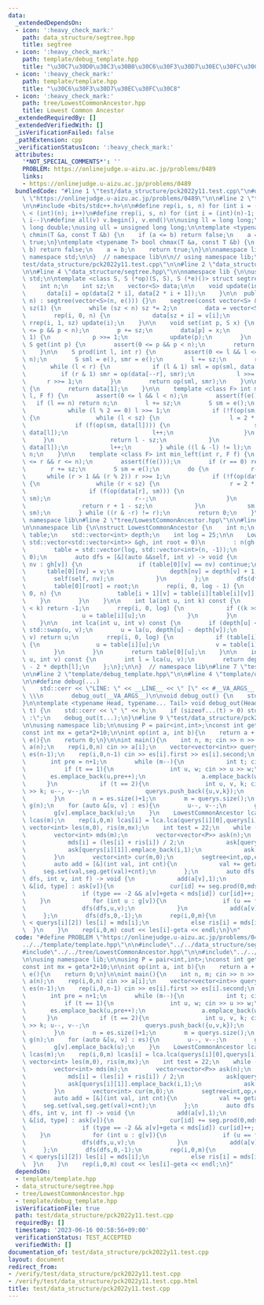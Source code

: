 ```yaml
---
data:
  _extendedDependsOn:
  - icon: ':heavy_check_mark:'
    path: data_structure/segtree.hpp
    title: segtree
  - icon: ':heavy_check_mark:'
    path: template/debug_template.hpp
    title: "\u30C7\u30D0\u30C3\u30B0\u30C6\u30F3\u30D7\u30EC\u30FC\u30C8"
  - icon: ':heavy_check_mark:'
    path: template/template.hpp
    title: "\u30C6\u30F3\u30D7\u30EC\u30FC\u30C8"
  - icon: ':heavy_check_mark:'
    path: tree/LowestCommonAncestor.hpp
    title: Lowest Common Ancestor
  _extendedRequiredBy: []
  _extendedVerifiedWith: []
  _isVerificationFailed: false
  _pathExtension: cpp
  _verificationStatusIcon: ':heavy_check_mark:'
  attributes:
    '*NOT_SPECIAL_COMMENTS*': ''
    PROBLEM: https://onlinejudge.u-aizu.ac.jp/problems/0489
    links:
    - https://onlinejudge.u-aizu.ac.jp/problems/0489
  bundledCode: "#line 1 \"test/data_structure/pck2022y11.test.cpp\"\n#define PROBLEM\
    \ \"https://onlinejudge.u-aizu.ac.jp/problems/0489\"\n\n#line 2 \"template/template.hpp\"\
    \n\n#include <bits/stdc++.h>\n\n#define rep(i, s, n) for (int i = (int)(s); i\
    \ < (int)(n); i++)\n#define rrep(i, s, n) for (int i = (int)(n)-1; i >= (int)(s);\
    \ i--)\n#define all(v) v.begin(), v.end()\n\nusing ll = long long;\nusing ld =\
    \ long double;\nusing ull = unsigned long long;\n\ntemplate <typename T> bool\
    \ chmin(T &a, const T &b) {\n    if (a <= b) return false;\n    a = b;\n    return\
    \ true;\n}\ntemplate <typename T> bool chmax(T &a, const T &b) {\n    if (a >=\
    \ b) return false;\n    a = b;\n    return true;\n}\n\nnamespace lib {\n\nusing\
    \ namespace std;\n\n}  // namespace lib\n\n// using namespace lib;\n#line 4 \"\
    test/data_structure/pck2022y11.test.cpp\"\n\n#line 2 \"data_structure/segtree.hpp\"\
    \n\n#line 4 \"data_structure/segtree.hpp\"\n\nnamespace lib {\n\nusing namespace\
    \ std;\n\ntemplate <class S, S (*op)(S, S), S (*e)()> struct segtree {\n  private:\n\
    \    int n;\n    int sz;\n    vector<S> data;\n\n    void update(int i) {\n  \
    \      data[i] = op(data[2 * i], data[2 * i + 1]);\n    }\n\n  public:\n    segtree(int\
    \ n) : segtree(vector<S>(n, e())) {}\n    segtree(const vector<S> &v) : n((int)v.size()),\
    \ sz(1) {\n        while (sz < n) sz *= 2;\n        data = vector<S>(2 * sz, e());\n\
    \        rep(i, 0, n) {\n            data[sz + i] = v[i];\n        }\n       \
    \ rrep(i, 1, sz) update(i);\n    }\n\n    void set(int p, S x) {\n        assert(0\
    \ <= p && p < n);\n        p += sz;\n        data[p] = x;\n        while (p >\
    \ 1) {\n            p >>= 1;\n            update(p);\n        }\n    }\n\n   \
    \ S get(int p) {\n        assert(0 <= p && p < n);\n        return data[p + sz];\n\
    \    }\n\n    S prod(int l, int r) {\n        assert(0 <= l && l <= r && r <=\
    \ n);\n        S sml = e(), smr = e();\n        l += sz;\n        r += sz;\n \
    \       while (l < r) {\n            if (l & 1) sml = op(sml, data[l++]);\n  \
    \          if (r & 1) smr = op(data[--r], smr);\n            l >>= 1;\n      \
    \      r >>= 1;\n        }\n        return op(sml, smr);\n    }\n\n    S all_prod()\
    \ {\n        return data[1];\n    }\n\n    template <class F> int max_right(int\
    \ l, F f) {\n        assert(0 <= l && l < n);\n        assert(f(e()));\n     \
    \   if (l == n) return n;\n        l += sz;\n        S sm = e();\n        do {\n\
    \            while (l % 2 == 0) l >>= 1;\n            if (!f(op(sm, data[l])))\
    \ {\n                while (l < sz) {\n                    l = 2 * l;\n      \
    \              if (f(op(sm, data[l]))) {\n                        sm = op(sm,\
    \ data[l]);\n                        l++;\n                    }\n           \
    \     }\n                return l - sz;\n            }\n            sm = op(sm,\
    \ data[l]);\n            l++;\n        } while ((l & -l) != l);\n        return\
    \ n;\n    }\n\n    template <class F> int min_left(int r, F f) {\n        assert(0\
    \ <= r && r <= n);\n        assert(f(e()));\n        if (r == 0) return 0;\n \
    \       r += sz;\n        S sm = e();\n        do {\n            r--;\n      \
    \      while (r > 1 && (r % 2)) r >>= 1;\n            if (!f(op(data[r], sm)))\
    \ {\n                while (r < sz) {\n                    r = 2 * r + 1;\n  \
    \                  if (f(op(data[r], sm))) {\n                        sm = op(data[r],\
    \ sm);\n                        r--;\n                    }\n                }\n\
    \                return r + 1 - sz;\n            }\n            sm = op(data[r],\
    \ sm);\n        } while ((r & -r) != r);\n        return 0;\n    }\n};\n\n}  //\
    \ namespace lib\n#line 2 \"tree/LowestCommonAncestor.hpp\"\n\n#line 4 \"tree/LowestCommonAncestor.hpp\"\
    \n\nnamespace lib {\n\nstruct LowestCommonAncestor {\n    int n;\n    std::vector<std::vector<int>>\
    \ table;\n    std::vector<int> depth;\n    int log = 25;\n\n    LowestCommonAncestor(const\
    \ std::vector<std::vector<int>> &gh, int root = 0)\n        : n(gh.size()) {\n\
    \        table = std::vector(log, std::vector<int>(n, -1));\n        depth.assign(n,\
    \ 0);\n        auto dfs = [&](auto &&self, int v) -> void {\n            for (auto\
    \ nv : gh[v]) {\n                if (table[0][v] == nv) continue;\n          \
    \      table[0][nv] = v;\n                depth[nv] = depth[v] + 1;\n        \
    \        self(self, nv);\n            }\n        };\n        dfs(dfs, root);\n\
    \        table[0][root] = root;\n        rep(i, 0, log - 1) {\n            rep(v,\
    \ 0, n) {\n                table[i + 1][v] = table[i][table[i][v]];\n        \
    \    }\n        }\n    }\n\n    int la(int u, int k) const {\n        if (depth[u]\
    \ < k) return -1;\n        rrep(i, 0, log) {\n            if ((k >> i) & 1) {\n\
    \                u = table[i][u];\n            }\n        }\n        return u;\n\
    \    }\n\n    int lca(int u, int v) const {\n        if (depth[u] < depth[v])\
    \ std::swap(u, v);\n        u = la(u, depth[u] - depth[v]);\n        if (u ==\
    \ v) return u;\n        rrep(i, 0, log) {\n            if (table[i][u] != table[i][v])\
    \ {\n                u = table[i][u];\n                v = table[i][v];\n    \
    \        }\n        }\n        return table[0][u];\n    }\n\n    int distance(int\
    \ u, int v) const {\n        int l = lca(u, v);\n        return depth[u] + depth[v]\
    \ - 2 * depth[l];\n    };\n};\n\n}  // namespace lib\n#line 7 \"test/data_structure/pck2022y11.test.cpp\"\
    \n\n#line 2 \"template/debug_template.hpp\"\n\n#line 4 \"template/debug_template.hpp\"\
    \n\n#define debug(...)                                                     \\\n\
    \    std::cerr << \"LINE: \" << __LINE__ << \" [\" << #__VA_ARGS__ << \"]:\",\
    \ \\\n        debug_out(__VA_ARGS__)\n\nvoid debug_out() {\n    std::cerr << std::endl;\n\
    }\n\ntemplate <typename Head, typename... Tail> void debug_out(Head h, Tail...\
    \ t) {\n    std::cerr << \" \" << h;\n    if (sizeof...(t) > 0) std::cerr << \"\
    \ :\";\n    debug_out(t...);\n}\n#line 9 \"test/data_structure/pck2022y11.test.cpp\"\
    \n\nusing namespace lib;\n\nusing P = pair<int,int>;\nconst int geta = 1'000'000;\n\
    const int mx = geta*2+10;\n\nint op(int a, int b){\n    return a + b;\n}\nint\
    \ e(){\n    return 0;\n}\n\nint main(){\n    int n, m; cin >> n >> m;\n    vector<int>\
    \ a(n);\n    rep(i,0,n) cin >> a[i];\n    vector<vector<int>> querys;\n    vector<P>\
    \ es(n-1);\n    rep(i,0,n-1) cin >> es[i].first >> es[i].second;\n    {   \n \
    \       int pre = n+1;\n        while (m--){\n            int t; cin >> t;\n \
    \           if (t == 1){\n                int u, w; cin >> u >> w;\n         \
    \       es.emplace_back(u,pre++);\n                a.emplace_back(w);\n      \
    \      }\n            if (t == 2){\n                int u, v, k; cin >> u >> v\
    \ >> k; u--, v--;\n                querys.push_back({u,v,k});\n            }\n\
    \        }\n        n = es.size()+1;\n        m = querys.size();\n    }\n    vector<vector<int>>\
    \ g(n);\n    for (auto &[u, v] : es){\n        u--, v--;\n        g[u].emplace_back(v);\n\
    \        g[v].emplace_back(u);\n    }\n    LowestCommonAncestor lca(g);\n    vector<int>\
    \ lcas(m);\n    rep(i,0,m) lcas[i] = lca.lca(querys[i][0],querys[i][1]);\n   \
    \ vector<int> les(m,0), ris(m,mx);\n    int test = 22;\n    while (test--){\n\
    \        vector<int> mds(m);\n        vector<vector<P>> ask(n);\n        rep(i,0,m){\n\
    \            mds[i] = (les[i] + ris[i]) / 2;\n            ask[querys[i][0]].emplace_back(i,1);\n\
    \            ask[querys[i][1]].emplace_back(i,1);\n            ask[lcas[i]].emplace_back(i,-2);\n\
    \        }\n        vector<int> cur(m,0);\n        segtree<int,op,e> seg(mx);\n\
    \        auto add = [&](int val, int cnt){\n            val += geta;\n       \
    \     seg.set(val,seg.get(val)+cnt);\n        };\n        auto dfs = [&](auto\
    \ dfs, int v, int f) -> void {\n            add(a[v],1);\n            for (auto\
    \ &[id, type] : ask[v]){\n                cur[id] += seg.prod(0,mds[id]) * type;\n\
    \                if (type == -2 && a[v]+geta < mds[id]) cur[id]++; \n        \
    \    }\n            for (int u : g[v]){\n                if (u == f) continue;\n\
    \                dfs(dfs,u,v);\n            }\n            add(a[v],-1);\n   \
    \     };\n        dfs(dfs,0,-1);\n        rep(i,0,m){\n            if (cur[i]\
    \ < querys[i][2]) les[i] = mds[i];\n            else ris[i] = mds[i];\n      \
    \  }\n    }\n    rep(i,0,m) cout << les[i]-geta << endl;\n}\n"
  code: "#define PROBLEM \"https://onlinejudge.u-aizu.ac.jp/problems/0489\"\n\n#include\"\
    ../../template/template.hpp\"\n\n#include\"../../data_structure/segtree.hpp\"\n\
    #include\"../../tree/LowestCommonAncestor.hpp\"\n\n#include\"../../template/debug_template.hpp\"\
    \n\nusing namespace lib;\n\nusing P = pair<int,int>;\nconst int geta = 1'000'000;\n\
    const int mx = geta*2+10;\n\nint op(int a, int b){\n    return a + b;\n}\nint\
    \ e(){\n    return 0;\n}\n\nint main(){\n    int n, m; cin >> n >> m;\n    vector<int>\
    \ a(n);\n    rep(i,0,n) cin >> a[i];\n    vector<vector<int>> querys;\n    vector<P>\
    \ es(n-1);\n    rep(i,0,n-1) cin >> es[i].first >> es[i].second;\n    {   \n \
    \       int pre = n+1;\n        while (m--){\n            int t; cin >> t;\n \
    \           if (t == 1){\n                int u, w; cin >> u >> w;\n         \
    \       es.emplace_back(u,pre++);\n                a.emplace_back(w);\n      \
    \      }\n            if (t == 2){\n                int u, v, k; cin >> u >> v\
    \ >> k; u--, v--;\n                querys.push_back({u,v,k});\n            }\n\
    \        }\n        n = es.size()+1;\n        m = querys.size();\n    }\n    vector<vector<int>>\
    \ g(n);\n    for (auto &[u, v] : es){\n        u--, v--;\n        g[u].emplace_back(v);\n\
    \        g[v].emplace_back(u);\n    }\n    LowestCommonAncestor lca(g);\n    vector<int>\
    \ lcas(m);\n    rep(i,0,m) lcas[i] = lca.lca(querys[i][0],querys[i][1]);\n   \
    \ vector<int> les(m,0), ris(m,mx);\n    int test = 22;\n    while (test--){\n\
    \        vector<int> mds(m);\n        vector<vector<P>> ask(n);\n        rep(i,0,m){\n\
    \            mds[i] = (les[i] + ris[i]) / 2;\n            ask[querys[i][0]].emplace_back(i,1);\n\
    \            ask[querys[i][1]].emplace_back(i,1);\n            ask[lcas[i]].emplace_back(i,-2);\n\
    \        }\n        vector<int> cur(m,0);\n        segtree<int,op,e> seg(mx);\n\
    \        auto add = [&](int val, int cnt){\n            val += geta;\n       \
    \     seg.set(val,seg.get(val)+cnt);\n        };\n        auto dfs = [&](auto\
    \ dfs, int v, int f) -> void {\n            add(a[v],1);\n            for (auto\
    \ &[id, type] : ask[v]){\n                cur[id] += seg.prod(0,mds[id]) * type;\n\
    \                if (type == -2 && a[v]+geta < mds[id]) cur[id]++; \n        \
    \    }\n            for (int u : g[v]){\n                if (u == f) continue;\n\
    \                dfs(dfs,u,v);\n            }\n            add(a[v],-1);\n   \
    \     };\n        dfs(dfs,0,-1);\n        rep(i,0,m){\n            if (cur[i]\
    \ < querys[i][2]) les[i] = mds[i];\n            else ris[i] = mds[i];\n      \
    \  }\n    }\n    rep(i,0,m) cout << les[i]-geta << endl;\n}"
  dependsOn:
  - template/template.hpp
  - data_structure/segtree.hpp
  - tree/LowestCommonAncestor.hpp
  - template/debug_template.hpp
  isVerificationFile: true
  path: test/data_structure/pck2022y11.test.cpp
  requiredBy: []
  timestamp: '2023-06-16 00:58:56+09:00'
  verificationStatus: TEST_ACCEPTED
  verifiedWith: []
documentation_of: test/data_structure/pck2022y11.test.cpp
layout: document
redirect_from:
- /verify/test/data_structure/pck2022y11.test.cpp
- /verify/test/data_structure/pck2022y11.test.cpp.html
title: test/data_structure/pck2022y11.test.cpp
---
```

